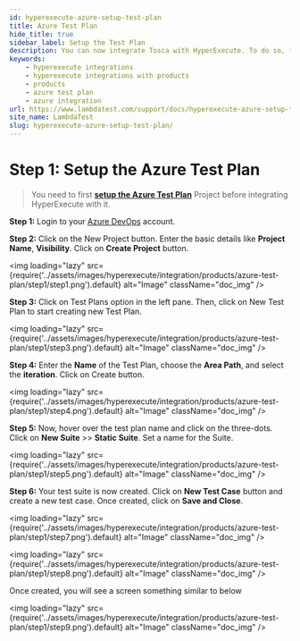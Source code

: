```yaml
---
id: hyperexecute-azure-setup-test-plan
title: Azure Test Plan
hide_title: true
sidebar_label: Setup the Test Plan
description: You can now integrate Tosca with HyperExecute. To do so, follow the steps listed in the document.
keywords:
    - hyperexecute integrations
    - hyperexecute integrations with products
    - products
    - azure test plan
    - azure integration
url: https://www.lambdatest.com/support/docs/hyperexecute-azure-setup-test-plan/
site_name: LambdaTest
slug: hyperexecute-azure-setup-test-plan/
---
```


<script type="application/ld+json"
      dangerouslySetInnerHTML={{ __html: JSON.stringify({
       "@context": "https://schema.org",
        "@type": "BreadcrumbList",
        "itemListElement": [{
          "@type": "ListItem",
          "position": 1,
          "name": "Home",
          "item": "https://www.lambdatest.com"
        },{
          "@type": "ListItem",
          "position": 2,
          "name": "Support",
          "item": "https://www.lambdatest.com/support/docs/"
        },{
          "@type": "ListItem",
          "position": 3,
          "name": "Azure Test Plan Integration with HyperExecute",
          "item": "https://www.lambdatest.com/support/docs/hyperexecute-azure-setup-test-plan/"
        }]
      })
    }}
></script>

# Step 1: Setup the Azure Test Plan

> You need to first [**setup the Azure Test Plan**](https://learn.microsoft.com/en-us/azure/devops/test/create-a-test-plan?view=azure-devops#prerequisites) Project before integrating HyperExecute with it.

**Step 1:** Login to your [Azure DevOps](https://dev.azure.com/) account.

**Step 2:** Click on the New Project button. Enter the basic details like **Project Name**, **Visibility**. Click on **Create Project** button.

<img loading="lazy" src={require('../assets/images/hyperexecute/integration/products/azure-test-plan/step1/step1.png').default} alt="Image"  className="doc_img" />

**Step 3:** Click on Test Plans option in the left pane. Then, click on New Test Plan to start creating new Test Plan.

<img loading="lazy" src={require('../assets/images/hyperexecute/integration/products/azure-test-plan/step1/step3.png').default} alt="Image"  className="doc_img" />

**Step 4:** Enter the **Name** of the Test Plan, choose the **Area Path**, and select the **iteration**. Click on Create button.

<img loading="lazy" src={require('../assets/images/hyperexecute/integration/products/azure-test-plan/step1/step4.png').default} alt="Image"  className="doc_img" />

<!-- <img loading="lazy" src={require('../assets/images/hyperexecute/integration/products/azure-test-plan/step1/step6.png').default} alt="Image"  className="doc_img" /> -->

**Step 5:** Now, hover over the test plan name and click on the three-dots. Click on **New Suite** >> **Static Suite**. Set a name for the Suite.

<img loading="lazy" src={require('../assets/images/hyperexecute/integration/products/azure-test-plan/step1/step5.png').default} alt="Image"  className="doc_img" />

**Step 6:** Your test suite is now created. Click on **New Test Case** button and create a new test case. Once created, click on **Save and Close**.

<img loading="lazy" src={require('../assets/images/hyperexecute/integration/products/azure-test-plan/step1/step7.png').default} alt="Image"  className="doc_img" />

<img loading="lazy" src={require('../assets/images/hyperexecute/integration/products/azure-test-plan/step1/step8.png').default} alt="Image"  className="doc_img" />

Once created, you will see a screen something similar to below

<img loading="lazy" src={require('../assets/images/hyperexecute/integration/products/azure-test-plan/step1/step9.png').default} alt="Image"  className="doc_img" />